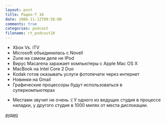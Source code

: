 ```yaml
---
layout: post
title: Радио-T 10
date: 2006-11-12T09:56:00
comments: true
categories: podcast
filename: rt_podcast10
---
```


- Xbox Vs. iTV
- Microsoft объединилась с Novell
- Zune на самом деле не IPod
- Вирус Macarena заражает компьютеры с Apple Mac OS Х
- MacBook на Intel Core 2 Duo
- Kodak готов оказывать услуги фотопечати через интернет
- Новинки на Gmail
- Графические процессоры будут использоваться в суперкомпьютерах

* Местами звучит не очень :( У одного из ведущих студия в процессе наладки, у другого студия в 1000 милях от места дислокации.

[аудио](http://cdn.radio-t.com/rt_podcast10.mp3)
<audio src="http://cdn.radio-t.com/rt_podcast10.mp3" preload="none"></audio>

